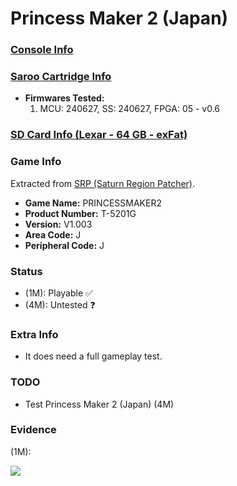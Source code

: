 # Princess Maker 2 (Japan)

### [Console Info](../../../../../Info/Consoles/VA13/README.md)

### [Saroo Cartridge Info](../../../../../Info/Cartridges/RetroGameParadiseStore/1.32F/README.md)

- <b>Firmwares Tested:</b>
  1. MCU: 240627, SS: 240627, FPGA: 05 - v0.6

### [SD Card Info (Lexar - 64 GB - exFat)](../../../../../Info/SdCards/Lexar/64GB/exfat/README.md)

### Game Info

Extracted from [SRP (Saturn Region Patcher)](https://segaxtreme.net/resources/saturn-region-patcher.81/download).

- <b>Game Name:</b> PRINCESSMAKER2
- <b>Product Number:</b> T-5201G
- <b>Version:</b> V1.003
- <b>Area Code:</b> J
- <b>Peripheral Code:</b> J

### Status

- (1M): Playable :white_check_mark:
- (4M): Untested :question:

### Extra Info

- It does need a full gameplay test.

### TODO

- Test Princess Maker 2 (Japan) (4M)

### Evidence

(1M):

[![](https://img.youtube.com/vi/9Zojd72PBo4/0.jpg)](https://www.youtube.com/watch?v=9Zojd72PBo4)
